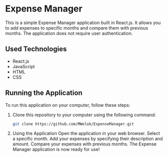# Expense Manager

This is a simple Expense Manager application built in React.js. It allows you to add expenses to specific months and compare them with previous months. The application does not require user authentication.

## Used Technologies

- React.js
- JavaScript
- HTML
- CSS

## Running the Application

To run this application on your computer, follow these steps:

1. Clone this repository to your computer using the following command:

   ```bash
   git clone https://github.com/MWolok/ExpenseManager.git

2. Using the Application
Open the application in your web browser.
Select a specific month.
Add your expenses by specifying their description and amount.
Compare your expenses with previous months.
The Expense Manager application is now ready for use!
